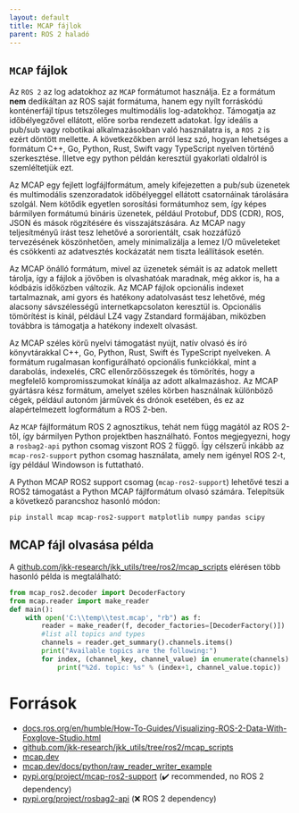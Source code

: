 ```yaml
---
layout: default
title: MCAP fájlok
parent: ROS 2 haladó 
---
```


## `MCAP` fájlok

Az `ROS 2` az log adatokhoz az `MCAP` formátumot használja. Ez a formátum **nem** dedikáltan az ROS saját formátuma, hanem egy nyílt forráskódú konténerfájl típus tetszőleges multimodális log-adatokhoz. Támogatja az időbélyegzővel ellátott, előre sorba rendezett adatokat. Így ideális a pub/sub vagy robotikai alkalmazásokban való használatra is, a `ROS 2` is ezért döntött mellette. A következőkben arról lesz szó, hogyan lehetséges a formátum C++,	Go,	Python,	Rust,	Swift vagy TypeScript nyelven történő szerkesztése. Illetve egy python példán keresztül gyakorlati oldalról is szemléltetjük ezt.

Az MCAP egy fejlett logfájlformátum, amely kifejezetten a pub/sub üzenetek és multimodális szenzoradatok időbélyeggel ellátott csatornáinak tárolására szolgál. Nem kötődik egyetlen sorosítási formátumhoz sem, így képes bármilyen formátumú bináris üzenetek, például Protobuf, DDS (CDR), ROS, JSON és mások rögzítésére és visszajátszására. Az MCAP nagy teljesítményű írást tesz lehetővé a sororientált, csak hozzáfűző tervezésének köszönhetően, amely minimalizálja a lemez I/O műveleteket és csökkenti az adatvesztés kockázatát nem tiszta leállítások esetén.

Az MCAP önálló formátum, mivel az üzenetek sémáit is az adatok mellett tárolja, így a fájlok a jövőben is olvashatóak maradnak, még akkor is, ha a kódbázis időközben változik. Az MCAP fájlok opcionális indexet tartalmaznak, ami gyors és hatékony adatolvasást tesz lehetővé, még alacsony sávszélességű internetkapcsolaton keresztül is. Opcionális tömörítést is kínál, például LZ4 vagy Zstandard formájában, miközben továbbra is támogatja a hatékony indexelt olvasást.

Az MCAP széles körű nyelvi támogatást nyújt, natív olvasó és író könyvtárakkal C++, Go, Python, Rust, Swift és TypeScript nyelveken. A formátum rugalmasan konfigurálható opcionális funkciókkal, mint a darabolás, indexelés, CRC ellenőrzőösszegek és tömörítés, hogy a megfelelő kompromisszumokat kínálja az adott alkalmazáshoz. Az MCAP gyártásra kész formátum, amelyet széles körben használnak különböző cégek, például autonóm járművek és drónok esetében, és ez az alapértelmezett logformátum a ROS 2-ben.


Az `MCAP` fájlformátum ROS 2 agnosztikus, tehát nem függ magától az ROS 2-től, így bármilyen Python projektben használható. Fontos megjegyezni, hogy a `rosbag2-api` python csomag viszont ROS 2 függő. Így célszerű inkább az `mcap-ros2-support` python csomag használata, amely nem igényel ROS 2-t, így például Windowson is futtatható.

A Python MCAP ROS2 support csomag (`mcap-ros2-support`) lehetővé teszi a ROS2 támogatást a Python MCAP fájlformátum olvasó számára. Telepítsük a következő parancshoz hasonló módon:

```bash
pip install mcap mcap-ros2-support matplotlib numpy pandas scipy
```

## MCAP fájl olvasása példa

A [github.com/jkk-research/jkk_utils/tree/ros2/mcap_scripts](https://github.com/jkk-research/jkk_utils/tree/ros2/mcap_scripts) elérésen több hasonló példa is megtalálható:

```python
from mcap_ros2.decoder import DecoderFactory
from mcap.reader import make_reader
def main():
    with open('C:\\temp\\test.mcap', "rb") as f:
        reader = make_reader(f, decoder_factories=[DecoderFactory()])
        #list all topics and types
        channels = reader.get_summary().channels.items()
        print("Available topics are the following:")
        for index, (channel_key, channel_value) in enumerate(channels):
            print("%2d. topic: %s" % (index+1, channel_value.topic))
```


# Források

- [docs.ros.org/en/humble/How-To-Guides/Visualizing-ROS-2-Data-With-Foxglove-Studio.html](https://docs.ros.org/en/humble/How-To-Guides/Visualizing-ROS-2-Data-With-Foxglove-Studio.html)
- [github.com/jkk-research/jkk_utils/tree/ros2/mcap_scripts](https://github.com/jkk-research/jkk_utils/tree/ros2/mcap_scripts)
- [mcap.dev](https://mcap.dev/)
- [mcap.dev/docs/python/raw_reader_writer_example](https://mcap.dev/docs/python/raw_reader_writer_example)
- [pypi.org/project/mcap-ros2-support](https://pypi.org/project/mcap-ros2-support/) (✔️ recommended, no ROS 2 dependency)
- [pypi.org/project/rosbag2-api](https://pypi.org/project/rosbag2-api/) (❌ ROS 2 dependency)